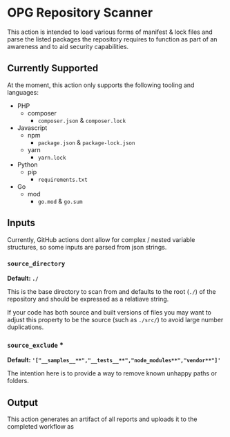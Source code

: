 # OPG Repository Scanner

This action is intended to load various forms of manifest & lock files and parse the listed packages the repository requires to function as part of an awareness and to aid security capabilities.

## Currently Supported

At the moment, this action only supports the following tooling and languages:

- PHP
    - composer
        - `composer.json` & `composer.lock`
- Javascript
    - npm
        - `package.json` & `package-lock.json`
    - yarn
        - `yarn.lock`
- Python
    - pip
        - `requirements.txt`
- Go
    - mod
        - `go.mod` & `go.sum`



## Inputs

Currently, GitHub actions dont allow for complex / nested variable structures, so some inputs are parsed from json strings.

### `source_directory`

**Default: `./`**

This is the base directory to scan from and defaults to the root (`./`) of the repository and should be expressed as a relatiave string.

If your code has both source and built versions of files you may want to adjust this property to be the source (such as `./src/`) to avoid large number duplications.

### `source_exclude` **\***

**Default: `'["__samples__**","__tests__**","node_modules**","vendor**"]'`**

The intention here is to provide a way to remove known unhappy paths or folders.

## Output

This action generates an artifact of all reports and uploads it to the completed workflow as
